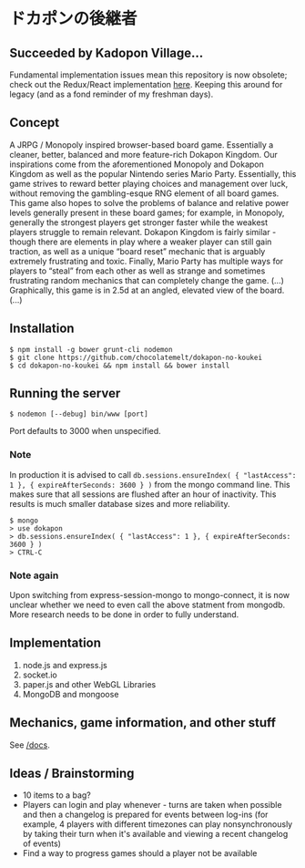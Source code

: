 ﻿ドカポンの後継者
===============

## Succeeded by Kadopon Village...
Fundamental implementation issues mean this repository is now obsolete;
check out the Redux/React implementation [here](https://github.com/parkt2/kadopon-village). Keeping this around for legacy (and as a fond reminder of my freshman days).

## Concept

A JRPG / Monopoly inspired browser-based board game. Essentially a cleaner, better, balanced and more feature-rich Dokapon Kingdom. Our inspirations come from the aforementioned Monopoly and Dokapon Kingdom as well as the popular Nintendo series Mario Party. Essentially, this game strives to reward better playing choices and management over luck, without removing the gambling-esque RNG element of all board games. This game also hopes to solve the problems of balance and relative power levels generally present in these board games; for example, in Monopoly, generally the strongest players get stronger faster while the weakest players struggle to remain relevant. Dokapon Kingdom is fairly similar - though there are elements in play where a weaker player can still gain traction, as well as a unique “board reset” mechanic that is arguably extremely frustrating and toxic. Finally, Mario Party has multiple ways for players to “steal” from each other as well as strange and sometimes frustrating random mechanics that can completely change the game. (...)
Graphically, this game is in 2.5d at an angled, elevated view of the board. (...)

## Installation

```
$ npm install -g bower grunt-cli nodemon
$ git clone https://github.com/chocolatemelt/dokapon-no-koukei
$ cd dokapon-no-koukei && npm install && bower install
```

## Running the server

```
$ nodemon [--debug] bin/www [port]
```
Port defaults to 3000 when unspecified.

### Note

In production it is advised to call `db.sessions.ensureIndex( { "lastAccess": 1 }, { expireAfterSeconds: 3600 } )` from the mongo command line. This makes sure that all sessions are flushed after an hour of inactivity. This results is much smaller database sizes and more reliability.
```
$ mongo
> use dokapon
> db.sessions.ensureIndex( { "lastAccess": 1 }, { expireAfterSeconds: 3600 } )
> CTRL-C
```

### Note again

Upon switching from express-session-mongo to mongo-connect, it is now unclear whether we need to even call the above statment from mongodb. More research needs to be done in order to fully understand.

## Implementation

1. node.js and express.js
2. socket.io
3. paper.js and other WebGL Libraries
4. MongoDB and mongoose

## Mechanics, game information, and other stuff

See [/docs](../../tree/master/docs).

## Ideas / Brainstorming
 
 - 10 items to a bag?
 - Players can login and play whenever - turns are taken when possible and then a changelog is prepared for events between log-ins (for example, 4 players with different timezones can play nonsynchronously by taking their turn when it's available and viewing a recent changelog of events)
 - Find a way to progress games should a player not be available
